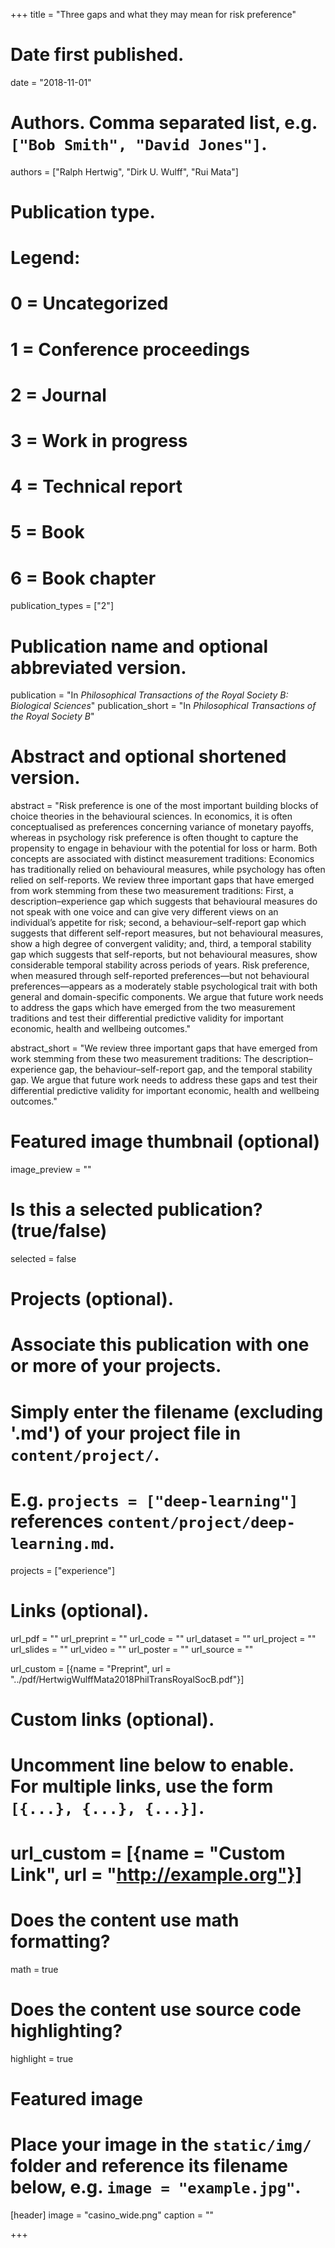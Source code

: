 +++
title = "Three gaps and what they may mean for risk preference"

# Date first published.
date = "2018-11-01"

# Authors. Comma separated list, e.g. `["Bob Smith", "David Jones"]`.
authors = ["Ralph Hertwig", "Dirk U. Wulff", "Rui Mata"]

# Publication type.
# Legend:
# 0 = Uncategorized
# 1 = Conference proceedings
# 2 = Journal
# 3 = Work in progress
# 4 = Technical report
# 5 = Book
# 6 = Book chapter
publication_types = ["2"]

# Publication name and optional abbreviated version.
publication = "In *Philosophical Transactions of the Royal Society B: Biological Sciences*"
publication_short = "In *Philosophical Transactions of the Royal Society B*"

# Abstract and optional shortened version.
abstract = "Risk preference is one of the most important building blocks of choice theories in the behavioural sciences. In economics, it is often conceptualised as preferences concerning variance of monetary payoffs, whereas in psychology risk preference is often thought to capture the propensity to engage in behaviour with the potential for loss or harm. Both concepts are associated with distinct measurement traditions: Economics has traditionally relied on behavioural measures, while psychology has often relied on self-reports. We review three important gaps that have emerged from work stemming from these two measurement traditions: First, a description–experience gap which suggests that behavioural measures do not speak with one voice and can give very different views on an individual’s appetite for risk; second, a behaviour–self-report gap which suggests that different self-report measures, but not behavioural measures, show a high degree of convergent validity; and, third, a temporal stability gap which suggests that self-reports, but not behavioural measures, show considerable temporal stability across periods of years. Risk preference, when measured through self-reported preferences—but not behavioural preferences—appears as a moderately stable psychological trait with both general and domain-specific components. We argue that future work needs to address the gaps which have emerged from the two measurement traditions and test their differential predictive validity for important economic, health and wellbeing outcomes."

abstract_short = "We review three important gaps that have emerged from work stemming from these two measurement traditions: The description–experience gap, the behaviour–self-report gap, and the temporal stability gap. We argue that future work needs to address these gaps and test their differential predictive validity for important economic, health and wellbeing outcomes."


# Featured image thumbnail (optional)
image_preview = ""

# Is this a selected publication? (true/false)
selected = false

# Projects (optional).
#   Associate this publication with one or more of your projects.
#   Simply enter the filename (excluding '.md') of your project file in `content/project/`.
#   E.g. `projects = ["deep-learning"]` references `content/project/deep-learning.md`.
projects = ["experience"]

# Links (optional).
url_pdf = ""
url_preprint = ""
url_code = ""
url_dataset = ""
url_project = ""
url_slides = ""
url_video = ""
url_poster = ""
url_source = ""

url_custom = [{name = "Preprint", url = "../pdf/HertwigWulffMata2018PhilTransRoyalSocB.pdf"}]

# Custom links (optional).
#   Uncomment line below to enable. For multiple links, use the form `[{...}, {...}, {...}]`.
# url_custom = [{name = "Custom Link", url = "http://example.org"}]

# Does the content use math formatting?
math = true

# Does the content use source code highlighting?
highlight = true

# Featured image
# Place your image in the `static/img/` folder and reference its filename below, e.g. `image = "example.jpg"`.
[header]
image = "casino_wide.png"
caption = ""

+++
